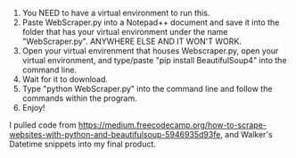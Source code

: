 1) You NEED to have a virtual environment to run this.
2) Paste WebScraper.py into a Notepad++ document and save it into the folder that has your virtual environment under the name "WebScraper.py". ANYWHERE ELSE AND IT WON'T WORK.
3) Open your virtual envirenment that houses Webscraper.py, open your virtual environment, and type/paste "pip install BeautifulSoup4" into the command line.
4) Wait for it to download.
5) Type "python WebScraper.py" into the command line and follow the commands within the program.
6) Enjoy!


I pulled code from https://medium.freecodecamp.org/how-to-scrape-websites-with-python-and-beautifulsoup-5946935d93fe, and Walker's 
Datetime snippets into my final product. 
